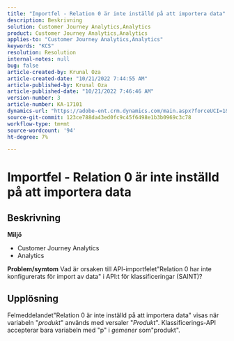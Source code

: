 ```yaml
---
title: "Importfel - Relation 0 är inte inställd på att importera data"
description: Beskrivning
solution: Customer Journey Analytics,Analytics
product: Customer Journey Analytics,Analytics
applies-to: "Customer Journey Analytics,Analytics"
keywords: "KCS"
resolution: Resolution
internal-notes: null
bug: false
article-created-by: Krunal Oza
article-created-date: "10/21/2022 7:44:55 AM"
article-published-by: Krunal Oza
article-published-date: "10/21/2022 7:46:46 AM"
version-number: 3
article-number: KA-17101
dynamics-url: "https://adobe-ent.crm.dynamics.com/main.aspx?forceUCI=1&pagetype=entityrecord&etn=knowledgearticle&id=aca21940-1451-ed11-bba2-0022480867fb"
source-git-commit: 123ce788da43ed0fc9c45f6498e1b3b0969c3c78
workflow-type: tm+mt
source-wordcount: '94'
ht-degree: 7%

---
```


# Importfel - Relation 0 är inte inställd på att importera data

## Beskrivning

<b>Miljö</b>
- Customer Journey Analytics
- Analytics 



<b>Problem/symtom</b>
Vad är orsaken till API-importfelet&quot;Relation 0 har inte konfigurerats för import av data&quot; i API:t för klassificeringar (SAINT)?


## Upplösning


Felmeddelandet&quot;Relation 0 är inte inställd på att importera data&quot; visas när variabeln &quot;*produkt*&quot; används med versaler &quot;*Produkt*&quot;. Klassificerings-API accepterar bara variabeln med &quot;p&quot; i *gemener* som&quot;produkt&quot;.
